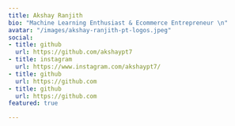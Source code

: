 ```yaml
---
title: Akshay Ranjith
bio: "Machine Learning Enthusiast & Ecommerce Entrepreneur \n"
avatar: "/images/akshay-ranjith-pt-logos.jpeg"
social:
- title: github
  url: https://github.com/akshaypt7
- title: instagram
  url: https://www.instagram.com/akshaypt7/
- title: github
  url: https://github.com
- title: github
  url: https://github.com
featured: true

---
```

